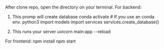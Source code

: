 After clone repo, open the directory on your terminal.
For backend:
  1) This promp will create database
    conda activate # If you use an conda env.
    python3
    import models
    import services
    services.create_database()

  2) This runs your server
     uvicorn main:app --reload

For frontend:
  npm install
  npm start
